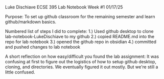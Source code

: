Luke Dischiave
ECSE 395 Lab Notebook Week #1
01/17/25

Purpose: To set up github classroom for the remaining semester and learn github/markdown basics.

Numbered list of steps I did to complete:
1.) Used github desktop to clone lab-notebook-LukeDischiave to my github
2.) copied README.md into the repo for lab notebook
3.) opened the github repo in obsidian
4.) committed and pushed changes to lab notebook

A short reflection on how easy/difficult you found the lab assignment:
It was confusing at first to figure out the logistics of how to setup github desktop, cloning, and directories. We eventually figured it out mostly. But we're still a little confused.